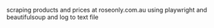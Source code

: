 scraping products and prices at roseonly.com.au using playwright and beautifulsoup and log to text file
